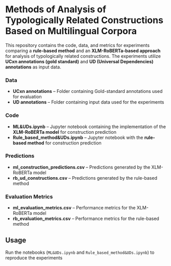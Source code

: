 # Methods of Analysis of Typologically Related Constructions Based on Multilingual Corpora

This repository contains the code, data, and metrics for experiments comparing a **rule-based method** and an **XLM-RoBERTa-based approach** for analysis of typologically related constructions. The experiments utilize **UCxn annotations (gold standard)** and **UD (Universal Dependencies) annotations** as input data.  

### Data  
- **UCxn annotations** – Folder containing Gold-standard annotations used for evaluation  
- **UD annotations** – Folder containing input data used for the experiments 

### Code  
- **ML&UDs.ipynb** – Jupyter notebook containing the implementation of the **XLM-RoBERTa model** for construction prediction
- **Rule_based_method&UDs.ipynb** – Jupyter notebook with the **rule-based method** for construction prediction

### Predictions  
- **ml_construction_predictions.csv** – Predictions generated by the XLM-RoBERTa model
- **rb_ud_constructions.csv** – Predictions generated by the rule-based method 

### Evaluation Metrics  
- **ml_evaluation_metrics.csv** – Performance metrics for the XLM-RoBERTa model  
- **rb_evaluation_metrics.csv** – Performance metrics for the rule-based method 

## Usage  
Run the notebooks (`ML&UDs.ipynb` and `Rule_based_method&UDs.ipynb`) to reproduce the experiments   
